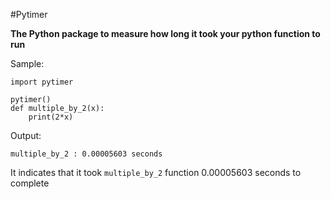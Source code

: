 #Pytimer

**The Python package to measure how long it took your python function to run**

Sample:

```
import pytimer

pytimer()
def multiple_by_2(x):
    print(2*x)
```

Output:

```
multiple_by_2 : 0.00005603 seconds
```

It indicates that it took `multiple_by_2` function 0.00005603 seconds to complete
